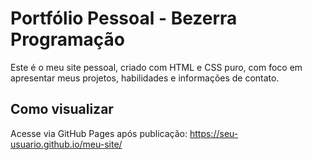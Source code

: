 # Portfólio Pessoal - Bezerra Programação

Este é o meu site pessoal, criado com HTML e CSS puro, com foco em apresentar meus projetos, habilidades e informações de contato.

## Como visualizar

Acesse via GitHub Pages após publicação:
https://seu-usuario.github.io/meu-site/
